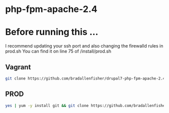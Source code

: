 # php-fpm-apache-2.4
# Before running this ...

I recommend updating your ssh port and also changing the firewalld rules in prod.sh 
You can find it on line 75 of /install/prod.sh

## Vagrant
```bash
git clone https://github.com/bradallenfisher/drupal7-php-fpm-apache-2.4-centos7.git; cd drupal7-php-fpm-apache-2.4-centos7; vagrant up
```

## PROD
```bash
yes | yum -y install git && git clone https://github.com/bradallenfisher/drupal7-php-fpm-apache-2.4-centos7.git && cd drupal7-php-fpm-apache-2.4-centos7 && chmod 700 install/prod.sh && install/prod.sh
```
